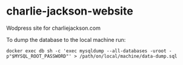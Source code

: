 # charlie-jackson-website
Wodpress site for charliejackson.com

To dump the database to the local machine run:
```
docker exec db sh -c 'exec mysqldump --all-databases -uroot -p"$MYSQL_ROOT_PASSWORD"' > /path/on/local/machine/data-dump.sql
```
